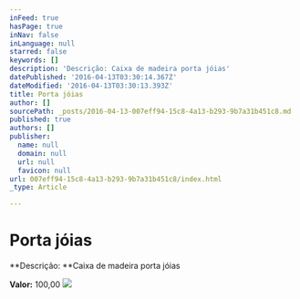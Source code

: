 ```yaml
---
inFeed: true
hasPage: true
inNav: false
inLanguage: null
starred: false
keywords: []
description: 'Descrição: Caixa de madeira porta jóias'
datePublished: '2016-04-13T03:30:14.367Z'
dateModified: '2016-04-13T03:30:13.393Z'
title: Porta jóias
author: []
sourcePath: _posts/2016-04-13-007eff94-15c8-4a13-b293-9b7a31b451c8.md
published: true
authors: []
publisher:
  name: null
  domain: null
  url: null
  favicon: null
url: 007eff94-15c8-4a13-b293-9b7a31b451c8/index.html
_type: Article

---
```

# Porta jóias

**Descrição: **Caixa de madeira porta jóias

**Valor:** 100,00
![](https://the-grid-user-content.s3-us-west-2.amazonaws.com/4b2086f0-7cf5-47b1-8f25-a4b5bacf3eba.jpg)